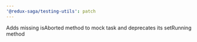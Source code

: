 ```yaml
---
'@redux-saga/testing-utils': patch
---
```


Adds missing isAborted method to mock task and deprecates its setRunning method
